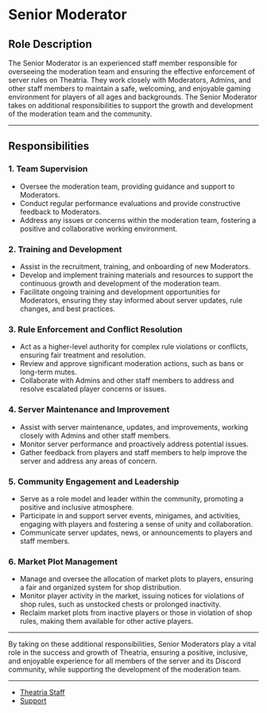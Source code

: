 # Senior Moderator

## Role Description
The Senior Moderator is an experienced staff member responsible for overseeing the moderation team and ensuring the effective enforcement of server rules on Theatria. They work closely with Moderators, Admins, and other staff members to maintain a safe, welcoming, and enjoyable gaming environment for players of all ages and backgrounds. The Senior Moderator takes on additional responsibilities to support the growth and development of the moderation team and the community.

---

## Responsibilities

### 1. Team Supervision
- Oversee the moderation team, providing guidance and support to Moderators.
- Conduct regular performance evaluations and provide constructive feedback to Moderators.
- Address any issues or concerns within the moderation team, fostering a positive and collaborative working environment.

### 2. Training and Development
- Assist in the recruitment, training, and onboarding of new Moderators.
- Develop and implement training materials and resources to support the continuous growth and development of the moderation team.
- Facilitate ongoing training and development opportunities for Moderators, ensuring they stay informed about server updates, rule changes, and best practices.

### 3. Rule Enforcement and Conflict Resolution
- Act as a higher-level authority for complex rule violations or conflicts, ensuring fair treatment and resolution.
- Review and approve significant moderation actions, such as bans or long-term mutes.
- Collaborate with Admins and other staff members to address and resolve escalated player concerns or issues.

### 4. Server Maintenance and Improvement
- Assist with server maintenance, updates, and improvements, working closely with Admins and other staff members.
- Monitor server performance and proactively address potential issues.
- Gather feedback from players and staff members to help improve the server and address any areas of concern.

### 5. Community Engagement and Leadership
- Serve as a role model and leader within the community, promoting a positive and inclusive atmosphere.
- Participate in and support server events, minigames, and activities, engaging with players and fostering a sense of unity and collaboration.
- Communicate server updates, news, or announcements to players and staff members.

### 6. Market Plot Management
- Manage and oversee the allocation of market plots to players, ensuring a fair and organized system for shop distribution.
- Monitor player activity in the market, issuing notices for violations of shop rules, such as unstocked chests or prolonged inactivity.
- Reclaim market plots from inactive players or those in violation of shop rules, making them available for other active players.

---

By taking on these additional responsibilities, Senior Moderators play a vital role in the success and growth of Theatria, ensuring a positive, inclusive, and enjoyable experience for all members of the server and its Discord community, while supporting the development of the moderation team.

---

- [Theatria Staff](./README.md)
- [Support](../README.md)